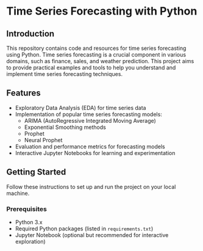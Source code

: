 # Time Series Forecasting with Python


## Introduction
This repository contains code and resources for time series forecasting using Python. Time series forecasting is a crucial component in various domains, such as finance, sales, and weather prediction. This project aims to provide practical examples and tools to help you understand and implement time series forecasting techniques.

## Features
- Exploratory Data Analysis (EDA) for time series data
- Implementation of popular time series forecasting models:
  - ARIMA (AutoRegressive Integrated Moving Average)
  - Exponential Smoothing methods
  - Prophet
  - Neural Prophet
- Evaluation and performance metrics for forecasting models
- Interactive Jupyter Notebooks for learning and experimentation

## Getting Started
Follow these instructions to set up and run the project on your local machine.

### Prerequisites
- Python 3.x
- Required Python packages (listed in `requirements.txt`)
- Jupyter Notebook (optional but recommended for interactive exploration)
